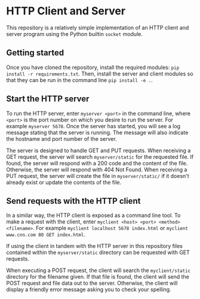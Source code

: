 # HTTP Client and Server

This repository is a relatively simple implementation of an HTTP client and server program
using the Python builtin `socket` module.

## Getting started

Once you have cloned the repository, install the required modules: `pip install -r requirements.txt`.
Then, install the server and client modules so that they can be run in the command line `pip install -e .`.

## Start the HTTP server

To run the HTTP server, enter `myserver <port>` in the command line, where `<port>` is the port number
on which you desire to run the server. For example `myserver 5678`. Once the server has started, you will
see a log message stating that the server is running. The message will also indicate the hostname and port
number of the server.

The server is designed to handle GET and PUT requests. When receiving a GET request, the server will search 
`myserver/static` for the requested file. If found, the server will respond with a 200 code and the content
of the file. Otherwise, the server will respond with 404 Not Found. When receiving a PUT request, the server
will create the file in `myserver/static/` if it doesn't already exist or update the contents of the file.

## Send requests with the HTTP client

In a similar way, the HTTP client is exposed as a command line tool. To make a request with the client, enter
`myclient <host> <port> <method> <filename>`. For example `myclient localhost 5678 index.html` or
`myclient www.cnn.com 80 GET index.html`.

If using the client in tandem with the HTTP server in this repository files contained within the `myserver/static`
directory can be requested with GET requests.

When executing a POST request, the client will search the `myclient/static` directory for the filename given.
If that file is found, the client will send the POST request and file data out to the server. Otherwise,
the client will display a friendly error message asking you to check your spelling.